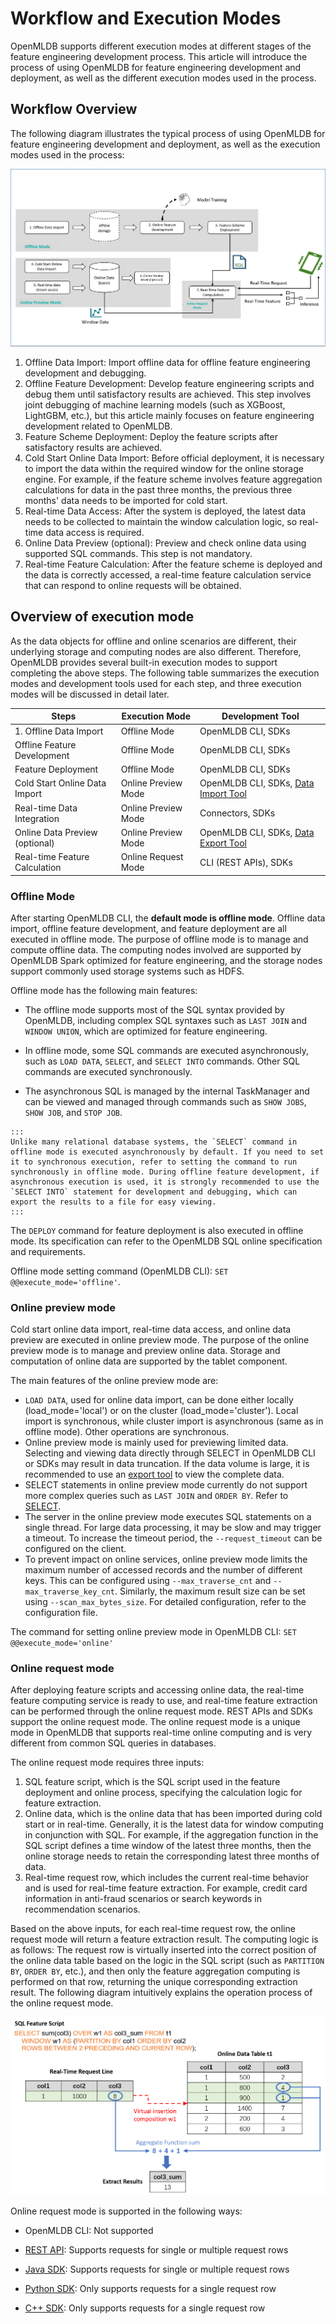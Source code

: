 # Workflow and Execution Modes 

OpenMLDB supports different execution modes at different stages of the feature engineering development process. This article will introduce the process of using OpenMLDB for feature engineering development and deployment, as well as the different execution modes used in the process.

## Workflow Overview 

The following diagram illustrates the typical process of using OpenMLDB for feature engineering development and deployment, as well as the execution modes used in the process:

![image-20220310170024349](images/modes-flow.png)

1. Offline Data Import: Import offline data for offline feature engineering development and debugging.
2. Offline Feature Development: Develop feature engineering scripts and debug them until satisfactory results are achieved. This step involves joint debugging of machine learning models (such as XGBoost, LightGBM, etc.), but this article mainly focuses on feature engineering development related to OpenMLDB.
3. Feature Scheme Deployment: Deploy the feature scripts after satisfactory results are achieved.
4. Cold Start Online Data Import: Before official deployment, it is necessary to import the data within the required window for the online storage engine. For example, if the feature scheme involves feature aggregation calculations for data in the past three months, the previous three months' data needs to be imported for cold start.
5. Real-time Data Access: After the system is deployed, the latest data needs to be collected to maintain the window calculation logic, so real-time data access is required.
6. Online Data Preview (optional): Preview and check online data using supported SQL commands. This step is not mandatory.
7. Real-time Feature Calculation: After the feature scheme is deployed and the data is correctly accessed, a real-time feature calculation service that can respond to online requests will be obtained.

## Overview of execution mode

As the data objects for offline and online scenarios are different, their underlying storage and computing nodes are also different. Therefore, OpenMLDB provides several built-in execution modes to support completing the above steps. The following table summarizes the execution modes and development tools used for each step, and three execution modes will be discussed in detail later.

| Steps                          | Execution Mode      | Development Tool                                             |
| ------------------------------ | ------------------- | ------------------------------------------------------------ |
| 1. Offline Data Import         | Offline Mode        | OpenMLDB CLI, SDKs                                           |
| Offline Feature Development    | Offline Mode        | OpenMLDB CLI, SDKs                                           |
| Feature Deployment             | Offline Mode        | OpenMLDB CLI, SDKs                                           |
| Cold Start Online Data Import  | Online Preview Mode | OpenMLDB CLI, SDKs, [Data Import Tool](https://openmldb.ai/docs/zh/main/tutorial/data_import.html) |
| Real-time Data Integration     | Online Preview Mode | Connectors, SDKs                                             |
| Online Data Preview (optional) | Online Preview Mode | OpenMLDB CLI, SDKs, [Data Export Tool](https://openmldb.ai/docs/zh/main/tutorial/data_export.html) |
| Real-time Feature Calculation  | Online Request Mode | CLI (REST APIs), SDKs                                        |

### Offline Mode

After starting OpenMLDB CLI, the **default mode is offline mode**. Offline data import, offline feature development, and feature deployment are all executed in offline mode. The purpose of offline mode is to manage and compute offline data. The computing nodes involved are supported by OpenMLDB Spark optimized for feature engineering, and the storage nodes support commonly used storage systems such as HDFS.

Offline mode has the following main features:

- The offline mode supports most of the SQL syntax provided by OpenMLDB, including complex SQL syntaxes such as `LAST JOIN` and `WINDOW UNION`, which are optimized for feature engineering.

- In offline mode, some SQL commands are executed asynchronously, such as `LOAD DATA`, `SELECT`, and `SELECT INTO` commands. Other SQL commands are executed synchronously.

- The asynchronous SQL is managed by the internal TaskManager and can be viewed and managed through commands such as `SHOW JOBS`, `SHOW JOB`, and `STOP JOB`.

```{tip}
:::
Unlike many relational database systems, the `SELECT` command in offline mode is executed asynchronously by default. If you need to set it to synchronous execution, refer to setting the command to run synchronously in offline mode. During offline feature development, if asynchronous execution is used, it is strongly recommended to use the `SELECT INTO` statement for development and debugging, which can export the results to a file for easy viewing.
:::
```

The `DEPLOY` command for feature deployment is also executed in offline mode. Its specification can refer to the OpenMLDB SQL online specification and requirements.

Offline mode setting command (OpenMLDB CLI): `SET @@execute_mode='offline'`.

### Online preview mode

Cold start online data import, real-time data access, and online data preview are executed in online preview mode. The purpose of the online preview mode is to manage and preview online data. Storage and computation of online data are supported by the tablet component.

The main features of the online preview mode are:

- `LOAD DATA`, used for online data import, can be done either locally (load_mode='local') or on the cluster (load_mode='cluster'). Local import is synchronous, while cluster import is asynchronous (same as in offline mode). Other operations are synchronous.
- Online preview mode is mainly used for previewing limited data. Selecting and viewing data directly through SELECT in OpenMLDB CLI or SDKs may result in data truncation. If the data volume is large, it is recommended to use an [export tool](https://openmldb.ai/docs/zh/main/tutorial/data_export.html) to view the complete data.
- SELECT statements in online preview mode currently do not support more complex queries such as `LAST JOIN` and `ORDER BY`. Refer to [SELECT](https://openmldb.ai/docs/zh/main/openmldb_sql/dql/SELECT_STATEMENT.html).
- The server in the online preview mode executes SQL statements on a single thread. For large data processing, it may be slow and may trigger a timeout. To increase the timeout period, the `--request_timeout` can be configured on the client.
- To prevent impact on online services, online preview mode limits the maximum number of accessed records and the number of different keys. This can be configured using `--max_traverse_cnt` and `--max_traverse_key_cnt`. Similarly, the maximum result size can be set using `--scan_max_bytes_size`. For detailed configuration, refer to the configuration file.

The command for setting online preview mode in OpenMLDB CLI: `SET @@execute_mode='online'`

### Online request mode

After deploying feature scripts and accessing online data, the real-time feature computing service is ready to use, and real-time feature extraction can be performed through the online request mode. REST APIs and SDKs support the online request mode. The online request mode is a unique mode in OpenMLDB that supports real-time online computing and is very different from common SQL queries in databases.

The online request mode requires three inputs:

1. SQL feature script, which is the SQL script used in the feature deployment and online process, specifying the calculation logic for feature extraction.
2. Online data, which is the online data that has been imported during cold start or in real-time. Generally, it is the latest data for window computing in conjunction with SQL. For example, if the aggregation function in the SQL script defines a time window of the latest three months, then the online storage needs to retain the corresponding latest three months of data.
3. Real-time request row, which includes the current real-time behavior and is used for real-time feature extraction. For example, credit card information in anti-fraud scenarios or search keywords in recommendation scenarios.

Based on the above inputs, for each real-time request row, the online request mode will return a feature extraction result. The computing logic is as follows: The request row is virtually inserted into the correct position of the online data table based on the logic in the SQL script (such as `PARTITION BY`, `ORDER BY`, etc.), and then only the feature aggregation computing is performed on that row, returning the unique corresponding extraction result. The following diagram intuitively explains the operation process of the online request mode.

![modes-request](images/modes-request.png)

Online request mode is supported in the following ways:

- OpenMLDB CLI: Not supported

- [REST API](https://openmldb.ai/docs/zh/main/quickstart/sdk/rest_api.html): Supports requests for single or multiple request rows

- [Java SDK](https://openmldb.ai/docs/zh/main/quickstart/sdk/java_sdk.html): Supports requests for single or multiple request rows

- [Python SDK](https://openmldb.ai/docs/zh/main/quickstart/sdk/python_sdk.html): Only supports requests for a single request row

- [C++ SDK](https://openmldb.ai/docs/zh/main/quickstart/sdk/cxx_sdk.html): Only supports requests for a single request row
